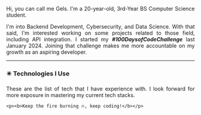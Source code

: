 <div align="center">
</div>
<div align="justify">
  <p>Hi, you can call me Gels. I'm a 20-year-old, 3rd-Year BS Computer Science student.</p>
  <p>I'm into Backend Development, Cybersecurity, and Data Science. With that said, I'm interested working on some projects related to those field, including API integration. I started my <b><i>#100DaysofCodeChallenge</i></b> last January 2024. Joining that challenge makes me more accountable on my growth as an aspiring developer.
  </p>



<!--
**gelsiiiella/gelsiiiella** is a ✨ _special_ ✨ repository because its `README.md` (this file) appears on your GitHub profile.

Here are some ideas to get you started:

- 🔭 I’m currently working on ...
- 🌱 I’m currently learning ...
- 👯 I’m looking to collaborate on ...
- 🤔 I’m looking for help with ...
- 💬 Ask me about ...
- 📫 How to reach me: ...
- 😄 Pronouns: ...
- ⚡ Fun fact: ...
-->
<hr>
<h3>✴️ Technologies I Use </h3>
<p>These are the list of tech that I have experience with. I look forward for more exposure in mastering my current tech stacks. </p>

	<p><b>Keep the fire burning 🔥, keep coding!</b></p>
</div>




